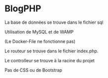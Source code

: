 # BlogPHP

La base de données se trouve dans le fichier sql

Utilisation de MySQL et de WAMP

(Le Docker-File ne fonctionne pas)

Le routeur se trouve dans le fichier index.php.

Le controlleur se trouve à la racine du projet

Pas de CSS ou de Bootstrap
